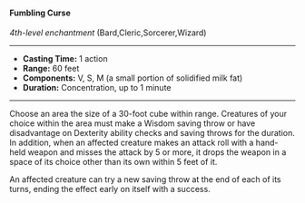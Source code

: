 #### Fumbling Curse
*4th-level enchantment* (Bard,Cleric,Sorcerer,Wizard)
___
- **Casting Time:** 1 action
- **Range:** 60 feet
- **Components:** V, S, M (a small portion of solidified milk fat)
- **Duration:** Concentration, up to 1 minute
---
Choose an area the size of a 30-foot cube within
range. Creatures of your choice within the area
must make a Wisdom saving throw or have
disadvantage on Dexterity ability checks and saving
throws for the duration. In addition, when an
affected creature makes an attack roll with a hand-
held weapon and misses the attack by 5 or more, it
drops the weapon in a space of its choice other than
its own within 5 feet of it.

An affected creature can try a new saving throw
at the end of each of its turns, ending the effect
early on itself with a success.
